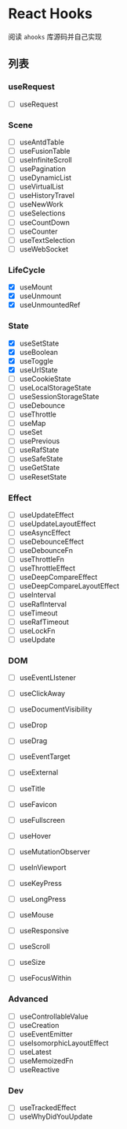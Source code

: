 # React Hooks

阅读 `ahooks` 库源码并自己实现

## 列表

### useRequest
- [ ] useRequest

### Scene
- [ ] useAntdTable
- [ ] useFusionTable
- [ ] useInfiniteScroll
- [ ] usePagination
- [ ] useDynamicList
- [ ] useVirtualList
- [ ] useHistoryTravel
- [ ] useNewWork
- [ ] useSelections
- [ ] useCountDown
- [ ] useCounter
- [ ] useTextSelection
- [ ] useWebSocket

### LifeCycle
- [x] useMount
- [x] useUnmount
- [x] useUnmountedRef
### State
- [x] useSetState
- [x] useBoolean
- [x] useToggle
- [x] useUrlState
- [ ] useCookieState
- [ ] useLocalStorageState
- [ ] useSessionStorageState
- [ ] useDebounce
- [ ] useThrottle
- [ ] useMap
- [ ] useSet
- [ ] usePrevious
- [ ] useRafState
- [ ] useSafeState
- [ ] useGetState
- [ ] useResetState

### Effect
- [ ] useUpdateEffect
- [ ] useUpdateLayoutEffect
- [ ] useAsyncEffect
- [ ] useDebounceEffect
- [ ] useDebounceFn
- [ ] useThrottleFn
- [ ] useThrottleEffect
- [ ] useDeepCompareEffect
- [ ] useDeepCompareLayoutEffect
- [ ] useInterval
- [ ] useRafInterval
- [ ] useTimeout
- [ ] useRafTimeout
- [ ] useLockFn
- [ ] useUpdate

### DOM
- [ ] useEventLIstener
- [ ] useClickAway
- [ ] useDocumentVisibility
- [ ] useDrop
- [ ] useDrag
- [ ] useEventTarget
- [ ] useExternal
- [ ] useTitle
- [ ] useFavicon
- [ ] useFullscreen
- [ ] useHover
- [ ] useMutationObserver
- [ ] useInViewport
- [ ] useKeyPress
- [ ] useLongPress
- [ ] useMouse
- [ ] useResponsive
- [ ] useScroll
- [ ] useSize
- [ ] useFocusWithin



### Advanced
- [ ] useControllableValue
- [ ] useCreation
- [ ] useEventEmitter
- [ ] useIsomorphicLayoutEffect
- [ ] useLatest
- [ ] useMemoizedFn
- [ ] useReactive

### Dev
- [ ] useTrackedEffect
- [ ] useWhyDidYouUpdate
